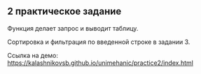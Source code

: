 ## 2 практическое задание

Функция делает запрос и выводит таблицу. 

Сортировка и фильтрация по введенной строке в задании 3.

Ссылка на демо: https://kalashnikovsb.github.io/unimehanic/practice2/index.html

